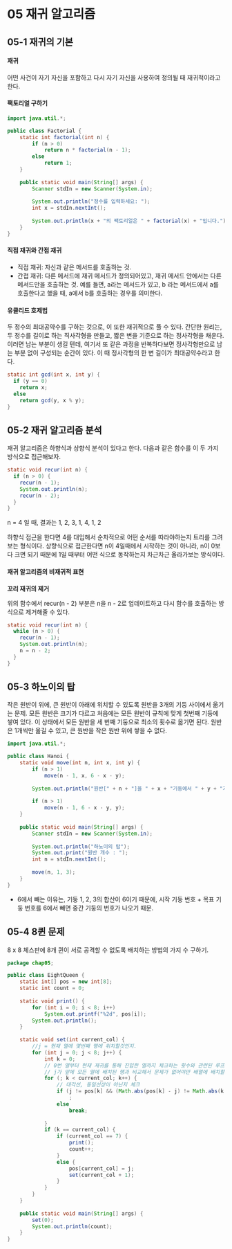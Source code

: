 # 05 재귀 알고리즘

## 05-1 재귀의 기본

#### 재귀

어떤 사건이 자기 자신을 포함하고 다시 자기 자신을 사용하여 정의될 때 재귀적이라고 한다. 

#### 팩토리얼 구하기

```java
import java.util.*;

public class Factorial {
	static int factorial(int n) {
		if (n > 0)
			return n * factorial(n - 1);
		else
			return 1;
	}
	
	public static void main(String[] args) {
		Scanner stdIn = new Scanner(System.in);
		
		System.out.println("정수를 입력하세요: ");
		int x = stdIn.nextInt();
		
		System.out.println(x + "의 팩토리얼은 " + factorial(x) + "입니다.");
	}
}
```



#### 직접 재귀와 간접 재귀

- 직접 재귀: 자신과 같은 메서드를 호출하는 것.
- 간접 재귀: 다른 메서드에 재귀 메서드가 정의되어있고, 재귀 메서드 안에서는 다른 메서드만을 호출하는 것. 예를 들면, a라는 메서드가 있고, b 라는 메서드에서 a를 호출한다고 했을 때, a에서 b를 호출하는 경우를 의미한다. 



#### 유클리드 호제법

두 정수의 최대공약수를 구하는 것으로, 이 또한 재귀적으로 풀 수 있다. 간단한 원리는, 두 정수를 길이로 하는 직사각형을 만들고,  짧은 변을 기준으로 하는 정사각형을 채운다. 이러면 남는 부분이 생길 텐데, 여기서 또 같은 과정을 반복하다보면 정사각형만으로 남는 부분 없이 구성되는 순간이 있다. 이 때 정사각형의 한 변 길이가 최대공약수라고 한다. 

```java
static int gcd(int x, int y) {
  if (y == 0)
    return x;
  else
    return gcd(y, x % y);
}
```



## 05-2 재귀 알고리즘 분석

재귀 알고리즘은 하향식과 상향식 분석이 있다고 한다. 다음과 같은 함수를 이 두 가지 방식으로 접근해보자.

```java
static void recur(int n) {
  if (n > 0) {
    recur(n - 1);
    System.out.println(n);
    recur(n - 2);
  }
}
```

n = 4 일 때, 결과는 1, 2, 3, 1, 4, 1, 2

하향식 접근을 한다면 4를 대입해서 순차적으로 어떤 순서를 따라야하는지 트리를 그려보는 형식이다. 상향식으로 접근한다면 n이 4일때에서 시작하는 것이 아니라, n이 0보다 크면 되기 때문에 1일 때부터 어떤 식으로 동작하는지 차근차근 올라가보는 방식이다. 

#### 재귀 알고리즘의 비재귀적 표현

**꼬리 재귀의 제거**

위의 함수에서 recur(n - 2) 부분은 n을 n - 2로 업데이트하고 다시 함수를 호출하는 방식으로 제거해줄 수 있다. 

```java
static void recur(int n) {
  while (n > 0) {
    recur(n - 1);
    System.out.println(n);
    n = n - 2;
  }
}
```



## 05-3 하노이의 탑

작은 원반이 위에, 큰 원반이 아래에 위치할 수 있도록 원반을 3개의 기둥 사이에서 옮기는 문제. 모든 원반은 크기가 다르고 처음에는 모든 원반이 규칙에 맞게 첫번째 기둥에 쌓여 있다. 이 상태에서 모든 원반을 세 번째 기둥으로 최소의 횟수로 옮기면 된다. 원반은 1개씩만 옮길 수 있고, 큰 원반을 작은 원반 위에 쌓을 수 없다. 

```java
import java.util.*;

public class Hanoi {
	static void move(int n, int x, int y) {
		if (n > 1)
			move(n - 1, x, 6 - x - y);
		
		System.out.println("원반[" + n + "]을 " + x + "기둥에서 " + y + "기둥으로 옮김");
		
		if (n > 1)
			move(n - 1, 6 - x - y, y);
	}
	
	public static void main(String[] args) {
		Scanner stdIn = new Scanner(System.in);
		
		System.out.println("하노이의 탑");
		System.out.print("원반 개수 : ");
		int n = stdIn.nextInt();
		
		move(n, 1, 3);
	}
}
```

- 6에서 빼는 이유는, 기둥 1, 2, 3의 합산이 6이기 때문에, 시작 기둥 번호 + 목표 기둥 번호를 6에서 빼면 중간 기둥의 번호가 나오기 때문.



## 05-4 8퀸 문제

8 x 8 체스판에 8개 퀸이 서로 공격할 수 없도록 배치하는 방법의 가지 수 구하기. 

```java
package chap05;

public class EightQueen {
	static int[] pos = new int[8];
	static int count = 0;
	
	static void print() {
		for (int i = 0; i < 8; i++)
			System.out.printf("%2d", pos[i]);
		System.out.println();
	}
	
	static void set(int current_col) {
		//j = 현재 열에 몇번째 행에 위치할것인지. 
		for (int j = 0; j < 8; j++) {
			int k = 0;
			// 0번 열부터 현재 재귀를 통해 진입한 열까지 체크하는 횟수와 관련된 루프문. 
			// j가 앞에 모든 열에 배치된 행과 비교해서 문제가 없어야만 배열에 배치할 수 있다. 
			for (; k < current_col; k++) {
				// 대각선, 동일선상이 아닌지 체크
				if (j != pos[k] && (Math.abs(pos[k] - j) != Math.abs(k - current_col)))
					;
				else
					break;
				
			}
			if (k == current_col) {
				if (current_col == 7) {
					print();
					count++;
				}
				else {
					pos[current_col] = j;
					set(current_col + 1);
				}
			}
		}
	}
	
	public static void main(String[] args) {
		set(0);
		System.out.println(count);
	}
}
```



























